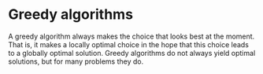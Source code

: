 # Greedy algorithms
A greedy algorithm always makes the choice that 
looks best at the moment. That is, it makes a locally optimal choice in the hope 
that this choice leads to a globally optimal solution.
Greedy algorithms do not always yield optimal solutions, but for many problems they do.
